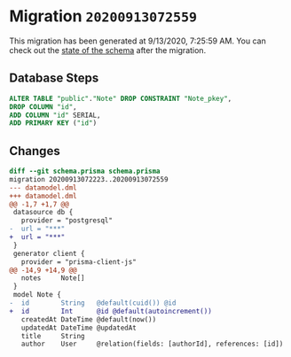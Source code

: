 # Migration `20200913072559`

This migration has been generated at 9/13/2020, 7:25:59 AM.
You can check out the [state of the schema](./schema.prisma) after the migration.

## Database Steps

```sql
ALTER TABLE "public"."Note" DROP CONSTRAINT "Note_pkey",
DROP COLUMN "id",
ADD COLUMN "id" SERIAL,
ADD PRIMARY KEY ("id")
```

## Changes

```diff
diff --git schema.prisma schema.prisma
migration 20200913072223..20200913072559
--- datamodel.dml
+++ datamodel.dml
@@ -1,7 +1,7 @@
 datasource db {
   provider = "postgresql"
-  url = "***"
+  url = "***"
 }
 generator client {
   provider = "prisma-client-js"
@@ -14,9 +14,9 @@
   notes     Note[]
 }
 model Note {
-  id        String   @default(cuid()) @id
+  id        Int      @id @default(autoincrement())
   createdAt DateTime @default(now())
   updatedAt DateTime @updatedAt
   title     String
   author    User     @relation(fields: [authorId], references: [id])
```


